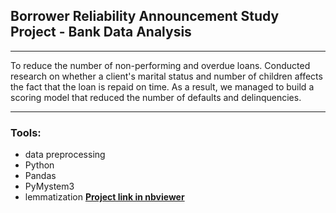 ## Borrower Reliability Announcement Study Project - Bank Data Analysis 
_______________________________________________
To reduce the number of non-performing and overdue loans. Conducted research on whether a client's marital status and number of children affects the fact that the loan is repaid on time. As a result, we managed to build a scoring model that reduced the number of defaults and delinquencies.
______________________________________
### Tools:
- data preprocessing
- Python
- Pandas
- PyMystem3
- lemmatization 
[**Project link in nbviewer**](https://nbviewer.jupyter.org/github/konicaRu/eng_i_am_data_analyst/blob/master/1_project_bank_credit_department/1_project_git_finance_bank_loan.ipynb)
